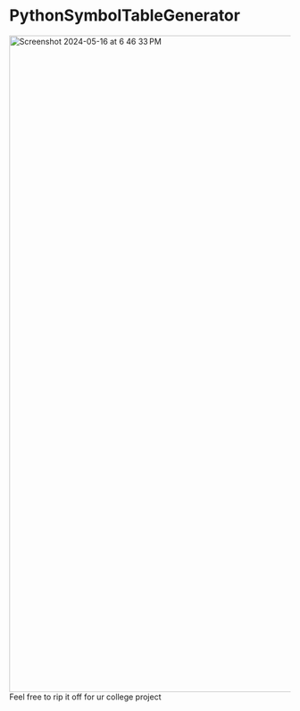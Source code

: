 # PythonSymbolTableGenerator
<img width="1176" alt="Screenshot 2024-05-16 at 6 46 33 PM" src="https://github.com/Yash-Shindey/PythonSymbolTableGenerator/assets/96872207/4dd76f9d-01c6-4467-92e1-3672e6fc3715">
Feel free to rip it off for ur college project
